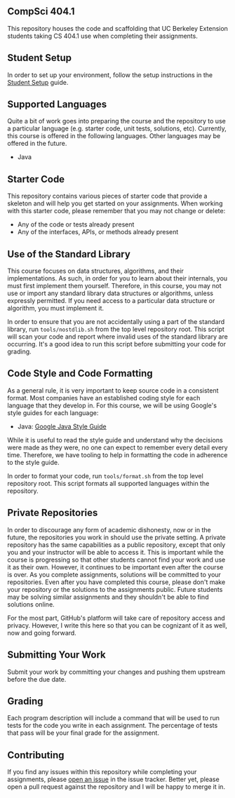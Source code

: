 CompSci 404.1
-------------
This repository houses the code and scaffolding that UC Berkeley Extension students taking CS 404.1
use when completing their assignments.

Student Setup
-------------
In order to set up your environment, follow the setup instructions in the [Student
Setup](https://github.com/ucbext/cs404.1/blob/master/student-setup.md) guide.

Supported Languages
-------------------
Quite a bit of work goes into preparing the course and the repository to use a particular language
(e.g. starter code, unit tests, solutions, etc). Currently, this course is offered in the following
languages. Other languages may be offered in the future.

- Java

Starter Code
------------
This repository contains various pieces of starter code that provide a skeleton and will help you
get started on your assignments. When working with this starter code, please remember that you may
not change or delete:

- Any of the code or tests already present
- Any of the interfaces, APIs, or methods already present

Use of the Standard Library
---------------------------
This course focuses on data structures, algorithms, and their implementations. As such, in order for
you to learn about their internals, you must first implement them yourself. Therefore, in this
course, you may not use or import any standard library data structures or algorithms, unless
expressly permitted. If you need access to a particular data structure or algorithm, you must
implement it.

In order to ensure that you are not accidentally using a part of the standard library, run
`tools/nostdlib.sh` from the top level repository root. This script will scan your code and report
where invalid uses of the standard library are occurring. It's a good idea to run this script before
submitting your code for grading.

Code Style and Code Formatting
------------------------------
As a general rule, it is very important to keep source code in a consistent format. Most companies
have an established coding style for each language that they develop in. For this course, we will be
using Google's style guides for each language:

- Java: [Google Java Style Guide](https://google.github.io/styleguide/javaguide.html)

While it is useful to read the style guide and understand why the decisions were made as they were,
no one can expect to remember every detail every time. Therefore, we have tooling to help in
formatting the code in adherence to the style guide.

In order to format your code, run `tools/format.sh` from the top level repository root. This script
formats all supported languages within the repository.

Private Repositories
--------------------
In order to discourage any form of academic dishonesty, now or in the future, the repositories you
work in should use the private setting. A private repository has the same capabilities as a public
repository, except that only you and your instructor will be able to access it. This is important
while the course is progressing so that other students cannot find your work and use it as their
own. However, it continues to be important even after the course is over. As you complete
assignments, solutions will be committed to your repositories. Even after you have completed this
course, please don't make your repository or the solutions to the assignments public. Future
students may be solving similar assignments and they shouldn't be able to find solutions online.

For the most part, GitHub's platform will take care of repository access and privacy. However, I
write this here so that you can be cognizant of it as well, now and going forward.

Submitting Your Work
--------------------
Submit your work by committing your changes and pushing them upstream before the due date.

Grading
-------
Each program description will include a command that will be used to run tests for the code you
write in each assignment. The percentage of tests that pass will be your final grade for the
assignment.

Contributing
------------
If you find any issues within this repository while completing your assignments, please [open an
issue](https://github.com/ucbext/cs404.1/issues/new) in the issue tracker. Better yet, please open a
pull request against the repository and I will be happy to merge it in.
